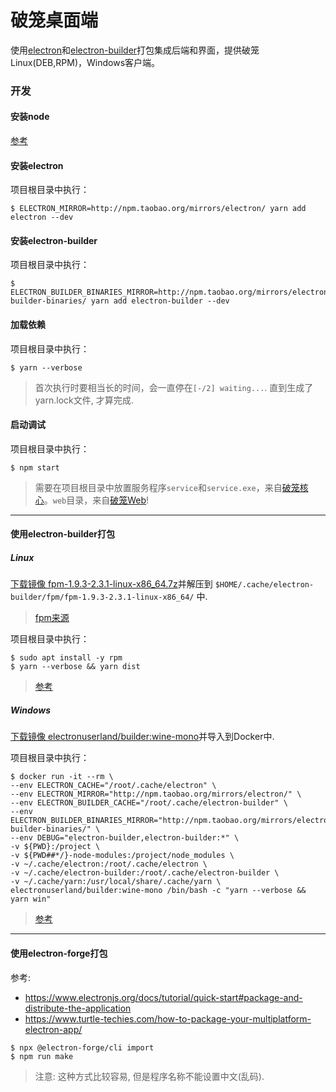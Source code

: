# 破笼桌面端

使用[electron](https://www.electronjs.org/)和[electron-builder](https://www.electron.build/)打包集成后端和界面，提供破笼Linux(DEB,RPM)，Windows客户端。

### 开发

#### 安装node

[参考](https://github.com/alx696/share/wiki/Node)

#### 安装electron

项目根目录中执行：
```
$ ELECTRON_MIRROR=http://npm.taobao.org/mirrors/electron/ yarn add electron --dev
```

#### 安装electron-builder

项目根目录中执行：
```
$ ELECTRON_BUILDER_BINARIES_MIRROR=http://npm.taobao.org/mirrors/electron-builder-binaries/ yarn add electron-builder --dev
```

#### 加载依赖

项目根目录中执行：
```
$ yarn --verbose
```
> 首次执行时要相当长的时间，会一直停在`[-/2] waiting...`. 直到生成了yarn.lock文件, 才算完成.

#### 启动调试

项目根目录中执行：
```
$ npm start
```
> 需要在项目根目录中放置服务程序`service`和`service.exe`，来自[破笼核心](https://github.com/alx696/polong-core)。`web`目录，来自[破笼Web](https://github.com/alx696/polong-web)!

---

#### 使用electron-builder打包

##### Linux

[下载镜像 fpm-1.9.3-2.3.1-linux-x86_64.7z](https://xm.lilu.red:444/soft/fpm-1.9.3-2.3.1-linux-x86_64.7z)并解压到 `$HOME/.cache/electron-builder/fpm/fpm-1.9.3-2.3.1-linux-x86_64/` 中.
> [fpm来源](https://github.com/electron-userland/electron-builder-binaries/releases/tag/fpm-1.9.3-2.3.1-linux-x86_64)

项目根目录中执行：
```
$ sudo apt install -y rpm
$ yarn --verbose && yarn dist
```
> [参考](https://www.electron.build/#quick-setup-guide)

##### Windows

[下载镜像 electronuserland/builder:wine-mono](https://xm.lilu.red:444/soft/electronuserland-builder-wine-mono.tar.gz)并导入到Docker中.

项目根目录中执行：
```
$ docker run -it --rm \
--env ELECTRON_CACHE="/root/.cache/electron" \
--env ELECTRON_MIRROR="http://npm.taobao.org/mirrors/electron/" \
--env ELECTRON_BUILDER_CACHE="/root/.cache/electron-builder" \
--env ELECTRON_BUILDER_BINARIES_MIRROR="http://npm.taobao.org/mirrors/electron-builder-binaries/" \
--env DEBUG="electron-builder,electron-builder:*" \
-v ${PWD}:/project \
-v ${PWD##*/}-node-modules:/project/node_modules \
-v ~/.cache/electron:/root/.cache/electron \
-v ~/.cache/electron-builder:/root/.cache/electron-builder \
-v ~/.cache/yarn:/usr/local/share/.cache/yarn \
electronuserland/builder:wine-mono /bin/bash -c "yarn --verbose && yarn win"
```
> [参考](https://www.electron.build/multi-platform-build#docker)

---

#### 使用electron-forge打包

参考:
* https://www.electronjs.org/docs/tutorial/quick-start#package-and-distribute-the-application
* https://www.turtle-techies.com/how-to-package-your-multiplatform-electron-app/

```
$ npx @electron-forge/cli import
$ npm run make
```
> 注意: 这种方式比较容易, 但是程序名称不能设置中文(乱码).
